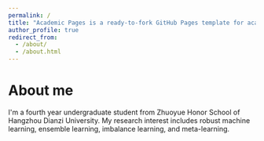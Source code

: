 ```yaml
---
permalink: /
title: "Academic Pages is a ready-to-fork GitHub Pages template for academic personal websites"
author_profile: true
redirect_from: 
  - /about/
  - /about.html
---
```

About me
======
I'm a fourth year undergraduate student from Zhuoyue Honor School of Hangzhou Dianzi University. My research interest includes robust machine learning, ensemble learning, imbalance learning, and meta-learning.

